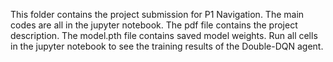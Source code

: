 This folder contains the project submission for P1 Navigation. 
The main codes are all in the jupyter notebook. The pdf file contains the project description.
The model.pth file contains saved model weights.
Run all cells in the jupyter notebook to see the training results of the Double-DQN agent.

